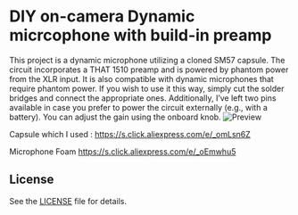 # DIY on-camera Dynamic micrcophone with build-in preamp
 

This project is a dynamic microphone utilizing a cloned SM57 capsule. The circuit incorporates a THAT 1510 preamp and is powered by phantom power from the XLR input. It is also compatible with dynamic microphones that require phantom power. If you wish to use it this way, simply cut the solder bridges and connect the appropriate ones. Additionally, I’ve left two pins available in case you prefer to power the circuit externally (e.g., with a battery). You can adjust the gain using the onboard knob.
![Preview](preview.png?raw=true "preview")


Capsule which I used :
https://s.click.aliexpress.com/e/_omLsn6Z

Microphone Foam
https://s.click.aliexpress.com/e/_oEmwhu5

## License

 See the [LICENSE](LICENSE) file for details.


